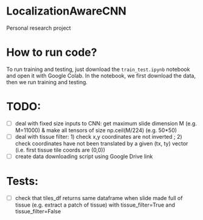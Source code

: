 # LocalizationAwareCNN
Personal research project

# How to run code?
To run training and testing, just download the `train_test.ipynb` notebook and open it with Google Colab. In the notebook, we first download the data, then we run training and testing.

# TODO:
- [ ] deal with fixed size inputs to CNN: get maximum slide dimension M (e.g. M=11000) & make all tensors of size np.ceil(M/224) (e.g. 50*50)
- [ ] deal with tissue filter: 1) check x,y coordinates are not inverted ; 2) check coordinates have not been translated by a given (tx, ty) vector (i.e. first tissue tile coords are (0,0))
- [ ] create data downloading script using Google Drive link

# Tests:

- [ ] check that tiles_df returns same dataframe when slide made full of tissue (e.g. extract a patch of tissue) with tissue_filter=True and tissue_filter=False
